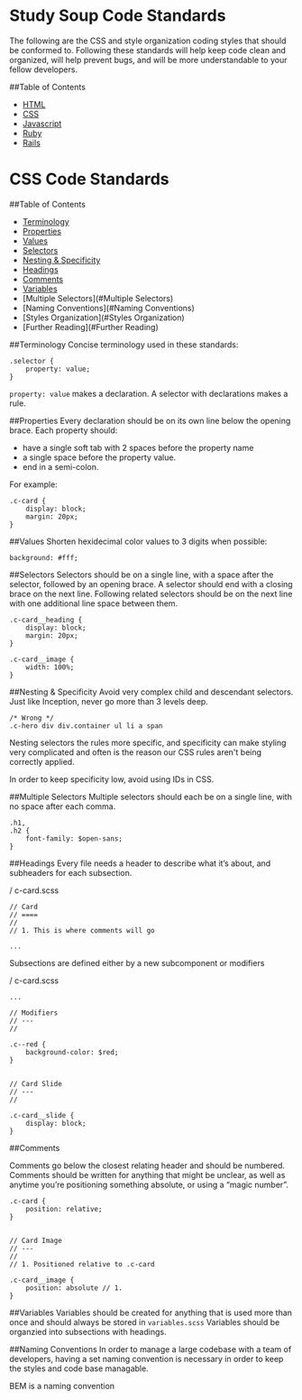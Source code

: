 # Study Soup Code Standards
The following are the CSS and style organization coding styles that should be conformed to. Following these standards will help keep code clean and organized, will help prevent bugs, and will be more understandable to your fellow developers.


##Table of Contents
* [ HTML ](#HTML)
* [ CSS ](#CSS)
* [ Javascript ](#Javascript)
* [ Ruby ](#Ruby)
* [ Rails ](#Rails)


# CSS Code Standards

##Table of Contents
* [Terminology](#Terminology)
* [Properties](#Properties)
* [Values](#Values)
* [Selectors](#Selectors)
* [Nesting & Specificity](#Nesting)
* [Headings](#Headings)
* [Comments](#Comments)
* [Variables](#Variables)
* [Multiple Selectors](#Multiple Selectors)
* [Naming Conventions](#Naming Conventions)
* [Styles Organization](#Styles Organization)
* [Further Reading](#Further Reading)


##Terminology
Concise terminology used in these standards:

	.selector {
  		property: value;
	}

`property: value` makes a declaration. A selector with declarations makes a rule.

##Properties
Every declaration should be on its own line below the opening brace. Each property should:

* have a single soft tab with 2 spaces before the property name 
* a single space before the property value.
* end in a semi-colon.

For example:

	.c-card {
	 	display: block;
  		margin: 20px;  		
	}


##Values
Shorten hexidecimal color values to 3 digits when possible:

`background: #fff;`

##Selectors
Selectors should be on a single line, with a space after the selector, followed by an opening brace. A selector should end with a closing brace on the next line. Following related selectors should be on the next line with one additional line space between them.

	.c-card__heading {
		display: block;
  		margin: 20px;
	}
	
	.c-card__image {
		width: 100%;
	}
	
	
##Nesting & Specificity
Avoid very complex child and descendant selectors. Just like Inception, never go more than 3 levels deep. 
	
	/* Wrong */  
	.c-hero div div.container ul li a span 
	
Nesting selectors the rules more specific, and specificity can make styling very complicated and often is the reason our CSS rules aren't being correctly applied. 

In order to keep specificity low, avoid using IDs in CSS. 

##Multiple Selectors
Multiple selectors should each be on a single line, with no space after each comma.

	.h1,
	.h2 {
		font-family: $open-sans;
	}

##Headings
Every file needs a header to describe what it’s about, and subheaders for each subsection. 

/ c-card.scss

	// Card
	// ====
	// 
	// 1. This is where comments will go 
	
	...
	
	
Subsections are defined either by a new subcomponent or modifiers

/ c-card.scss
	
	...
	
	// Modifiers
	// ---
	//

	.c--red {
		background-color: $red;
	}
	
	
	// Card Slide
	// ---
	// 
	
	.c-card__slide {
		display: block;
	}
	
	
##Comments
 
Comments go below the closest relating header and should be numbered. 
Comments should be written for anything that might be unclear, as well as anytime you’re positioning something absolute, or using a “magic number”.

	.c-card {
		position: relative;
	}
	
	
	// Card Image
	// ---
	// 
	// 1. Positioned relative to .c-card
	
	.c-card__image {
		position: absolute // 1.
	}

	
##Variables
Variables should be created for anything that is used more than once and should always be stored in `variables.scss`
Variables should be organzied into subsections with headings. 

##Naming Conventions
In order to manage a large codebase with a team of developers, having a set naming convention is necessary in order to keep the styles and code base managable.

BEM is a naming convention 



